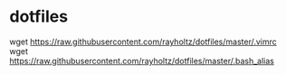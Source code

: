 # dotfiles

wget https://raw.githubusercontent.com/rayholtz/dotfiles/master/.vimrc
wget https://raw.githubusercontent.com/rayholtz/dotfiles/master/.bash_alias
